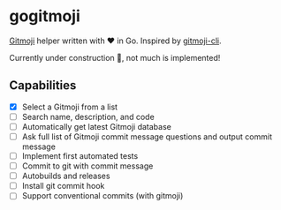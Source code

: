 # gogitmoji

[Gitmoji](https://gitmoji.carloscuesta.me/) helper written with ❤️ in Go. Inspired by [gitmoji-cli](https://github.com/carloscuesta/gitmoji-cli).

Currently under construction 🚧, not much is implemented!

## Capabilities
- [x] Select a Gitmoji from a list
- [ ] Search name, description, and code
- [ ] Automatically get latest Gitmoji database
- [ ] Ask full list of Gitmoji commit message questions and output commit message
- [ ] Implement first automated tests
- [ ] Commit to git with commit message
- [ ] Autobuilds and releases
- [ ] Install git commit hook
- [ ] Support conventional commits (with gitmoji)
